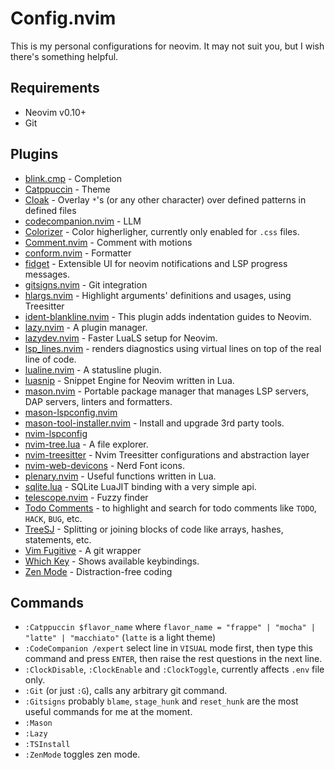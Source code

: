 # Config.nvim

This is my personal configurations for neovim. It may not suit you, but I wish there's something helpful.

## Requirements

* Neovim v0.10+
* Git

## Plugins

* [blink.cmp](https://github.com/saghen/blink.cmp) - Completion
* [Catppuccin](https://github.com/catppuccin/nvim) - Theme
* [Cloak](https://github.com/laytan/cloak.nvim) - Overlay `*`'s (or any other character) over defined patterns in defined files
* [codecompanion.nvim](https://github.com/olimorris/codecompanion.nvim) - LLM
* [Colorizer](https://github.com/norcalli/nvim-colorizer.lua) - Color higherligher, currently only enabled for `.css` files.
* [Comment.nvim](https://github.com/numToStr/Comment.nvim) - Comment with motions
* [conform.nvim](https://github.com/stevearc/conform.nvim) - Formatter
* [fidget](https://github.com/j-hui/fidget.nvim) - Extensible UI for neovim notifications and LSP progress messages.
* [gitsigns.nvim](https://github.com/lewis6991/gitsigns.nvim) - Git integration
* [hlargs.nvim](https://github.com/m-demare/hlargs.nvim) - Highlight arguments' definitions and usages, using Treesitter
* [ident-blankline.nvim](https://github.com/lukas-reineke/indent-blankline.nvim) - This plugin adds indentation guides to Neovim.
* [lazy.nvim](https://github.com/folke/lazy.nvim) - A plugin manager.
* [lazydev.nvim](https://github.com/folke/lazydev.nvim) - Faster LuaLS setup for Neovim.
* [lsp_lines.nvim](https://git.sr.ht/~whynothugo/lsp_lines.nvim) - renders diagnostics using virtual lines on top of the real line of code.
* [lualine.nvim](https://github.com/nvim-lualine/lualine.nvim) - A statusline plugin.
* [luasnip](https://github.com/L3MON4D3/LuaSnip) - Snippet Engine for Neovim written in Lua.
* [mason.nvim](https://github.com/mason-org/mason.nvim) - Portable package manager that manages LSP servers, DAP servers, linters and formatters.
* [mason-lspconfig.nvim](https://github.com/mason-org/mason-lspconfig.nvim)
* [mason-tool-installer.nvim](https://github.com/WhoIsSethDaniel/mason-tool-installer.nvim) - Install and upgrade 3rd party tools.
* [nvim-lspconfig](https://github.com/neovim/nvim-lspconfig)
* [nvim-tree.lua](https://github.com/nvim-tree/nvim-tree.lua) - A file explorer.
* [nvim-treesitter](https://github.com/nvim-treesitter/nvim-treesitter) - Nvim Treesitter configurations and abstraction layer
* [nvim-web-devicons](https://github.com/nvim-tree/nvim-web-devicons) - Nerd Font icons.
* [plenary.nvim](https://github.com/nvim-lua/plenary.nvim) - Useful functions written in Lua.
* [sqlite.lua](https://github.com/kkharji/sqlite.lua) - SQLite LuaJIT binding with a very simple api.
* [telescope.nvim](https://github.com/nvim-telescope/telescope.nvim) - Fuzzy finder
* [Todo Comments](https://github.com/folke/todo-comments.nvim) - to highlight and search for todo comments like `TODO`, `HACK`, `BUG`, etc.
* [TreeSJ](https://github.com/Wansmer/treesj) - Splitting or joining blocks of code like arrays, hashes, statements, etc.
* [Vim Fugitive](https://github.com/tpope/vim-fugitive) - A git wrapper
* [Which Key](https://github.com/folke/which-key.nvim/) - Shows available keybindings.
* [Zen Mode](https://github.com/folke/zen-mode.nvim) - Distraction-free coding

## Commands

* `:Catppuccin $flavor_name` where `flavor_name = "frappe" | "mocha" | "latte" | "macchiato"` (`latte` is a light theme)
* `:CodeCompanion /expert` select line in `VISUAL` mode first, then type this command and press `ENTER`, then raise the rest questions in the next line.
* `:ClockDisable`, `:ClockEnable` and `:ClockToggle`, currently affects `.env` file only.
* `:Git` (or just `:G`), calls any arbitrary git command.
* `:Gitsigns` probably `blame`, `stage_hunk` and `reset_hunk` are the most useful commands for me at the moment.
* `:Mason`
* `:Lazy`
* `:TSInstall`
* `:ZenMode` toggles zen mode.
